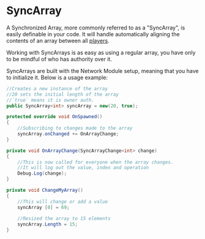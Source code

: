 # SyncArray

A Synchronized Array, more commonly referred to as a "SyncArray", is easily definable in your code. It will handle automatically aligning the contents of an array between all [players](../../../terminology/playerid-client-connection.md).

Working with SyncArrays is as easy as using a regular array, you have only to be mindful of who has authority over it.

SyncArrays are built with the Network Module setup, meaning that you have to initialize it. Below is a usage example:

```csharp
//Creates a new instance of the array
//20 sets the initial length of the array
//`true` means it is owner auth. 
public SyncArray<int> syncArray = new(20, true);

protected override void OnSpawned()
{
    //Subscribing to changes made to the array
    syncArray.onChanged += OnArrayChange;
}

private void OnArrayChange(SyncArrayChange<int> change)
{
    //This is now called for everyone when the array changes.
    //It will log out the value, index and operation
    Debug.Log(change);
}

private void ChangeMyArray()
{
    //This will change or add a value
    syncArray [0] = 69;
    
    //Resized the array to 15 elements
    syncArray.Length = 15;
}
```
